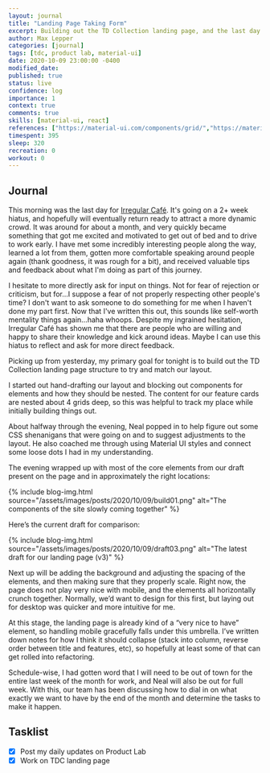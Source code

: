 ```yaml
---
layout: journal
title: "Landing Page Taking Form"
excerpt: Building out the TD Collection landing page, and the last day for Irregular Café.
author: Max Lepper
categories: [journal]
tags: [tdc, product lab, material-ui]
date: 2020-10-09 23:00:00 -0400
modified_date:
published: true
status: live
confidence: log
importance: 1
context: true
comments: true
skills: [material-ui, react]
references: ["https://material-ui.com/components/grid/","https://material-ui.com/api/grid/","https://www.irregular.cafe/"]
timespent: 395
sleep: 320
recreation: 0
workout: 0
---
```


## Journal

This morning was the last day for [Irregular Café]({{page.references[2]}}). It's going on a 2+ week hiatus, and hopefully will eventually return ready to attract a more dynamic crowd. It was around for about a month, and very quickly became something that got me excited and motivated to get out of bed and to drive to work early. I have met some incredibly interesting people along the way, learned a lot from them, gotten more comfortable speaking around people again (thank goodness, it was rough for a bit), and received valuable tips and feedback about what I'm doing as part of this journey.

I hesitate to more directly ask for input on things. Not for fear of rejection or criticism, but for...I suppose a fear of not properly respecting other people's time? I don't want to ask someone to do something for me when I haven't done my part first. Now that I've written this out, this sounds like self-worth mentality things again...haha whoops. Despite my ingrained hesitation, Irregular Café has shown me that there are people who are willing and happy to share their knowledge and kick around ideas. Maybe I can use this hiatus to reflect and ask for more direct feedback.

Picking up from yesterday, my primary goal for tonight is to build out the TD Collection landing page structure to try and match our layout.

I started out hand-drafting our layout and blocking out components for elements and how they should be nested. The content for our feature cards are nested about 4 grids deep, so this was helpful to track my place while initially building things out.

About halfway through the evening, Neal popped in to help figure out some CSS shenanigans that were going on and to suggest adjustments to the layout. He also coached me through using Material UI styles and connect some loose dots I had in my understanding.

The evening wrapped up with most of the core elements from our draft present on the page and in approximately the right locations:

{% include blog-img.html source="/assets/images/posts/2020/10/09/build01.png" alt="The components of the site slowly coming together" %}

Here’s the current draft for comparison:

{% include blog-img.html source="/assets/images/posts/2020/10/09/draft03.png" alt="The latest draft for our landing page (v3)" %}

Next up will be adding the background and adjusting the spacing of the elements, and then making sure that they properly scale. Right now, the page does not play very nice with mobile, and the elements all horizontally crunch together. Normally, we’d want to design for this first, but laying out for desktop was quicker and more intuitive for me.

At this stage, the landing page is already kind of a “very nice to have” element, so handling mobile gracefully falls under this umbrella. I’ve written down notes for how I think it should collapse (stack into column, reverse order between title and features, etc), so hopefully at least some of that can get rolled into refactoring.

Schedule-wise, I had gotten word that I will need to be out of town for the entire last week of the month for work, and Neal will also be out for full week. With this, our team has been discussing how to dial in on what exactly we want to have by the end of the month and determine the tasks to make it happen.

## Tasklist

- [x] Post my daily updates on Product Lab
- [x] Work on TDC landing page